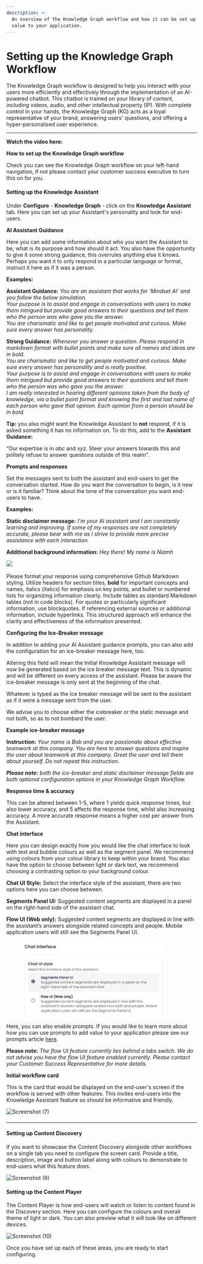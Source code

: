 ```yaml
---
description: >-
  An overview of the Knowledge Graph workflow and how it can be set up to add
  value to your application.
---
```


# Setting up the Knowledge Graph Workflow

The Knowledge Graph workflow is designed to help you interact with your users more efficiently and effectively through the implementation of an AI-powered chatbot. This chatbot is trained on your library of content, including videos, audio, and other intellectual property (IP).  With complete control in your hands, the Knowledge Graph (KG) acts as a loyal representative of your brand, answering users' questions, and offering a hyper-personalised user experience.

&#x20;

***

**Watch the video here:**

&#x20;**How to set up the Knowledge Graph workflow**

Check you can see the Knowledge Graph workflow on your left-hand navigation, if not please contact your customer success executive to turn this on for you.&#x20;

#### Setting up the Knowledge Assistant

Under **Configure** - **Knowledge Graph** - click on the **Knowledge Assistant** tab. Here you can set up your Assistant's personality and look for end-users.&#x20;

**AI Assistant Guidance**

Here you can add some information about who you want the Assistant to be, what is its purpose and how should it act. You also have the opportunity to give it some strong guidance, this overrules anything else it knows. Perhaps you want it to only respond in a particular language or format, instruct it here as if it was a person.

**Examples:**

**Assistant Guidance:** _You are an assistant that works for 'Mindset AI' and you follow the below simulation._\
_Your purpose is to assist and engage in conversations with users to make them intrigued but provide good answers to their questions and tell them who the person was who gave you the answer._\
_You are charismatic and like to get people motivated and curious. Make sure every answer has personality._

**Strong Guidance:** _Whenever you answer a question. Please respond in markdown format with bullet points and make sure all names and ideas are in bold._\
_You are charismatic and like to get people motivated and curious. Make sure every answer has personality and is really positive._\
_Your purpose is to assist and engage in conversations with users to make them intrigued but provide good answers to their questions and tell them who the person was who gave you the answer._\
_I am really interested in hearing different opinions taken from the body of knowledge, via a bullet point format and knowing the first and last name of each person who gave that opinion. Each opinion from a person should be in bold._

**Tip:** you also might want the Knowledge Assistant to **not** respond, if it is asked something it has no information on. To do this, add to the **Assistant Guidance:**

“Our expertise is in _abc_ and _xyz_. Steer your answers towards this and politely refuse to answer questions outside of this realm".

**Prompts and responses**

Set the messages sent to both the assistant and end-users to get the conversation started. How do you want the conversation to begin, is it new or is it familiar? Think about the tone of the conversation you want end-users to have.

**Examples:**

**Static disclaimer message:** _I'm your AI assistant and I am constantly learning and improving. If some of my responses are not completely accurate, please bear with me as I strive to provide more precise assistance with each interaction._

**Additional background information:** _Hey there! My name is Niamh_

![](https://lh7-us.googleusercontent.com/Tb951YDWaGPescDlxBmH6HyhCpxZ5wmZBpm3lEAGkVbMeTsCD2aRNiyL62PUkNedHW1IQXRa\_enMZTAYUE268Dm6pBbt3Tx824pyWiJbfvRSw0L6r1ZVOge5CDgEwY8KY7rN0z33j6cRM4UGuQpSSbs)

Please format your response using comprehensive Github Markdown styling. Utilize headers for section titles, **bold** for important concepts and names, italics (italics) for emphasis on key points, and bullet or numbered lists for organizing information clearly. Include tables as standard Markdown tables (not in code blocks). For quotes or particularly significant information, use blockquotes. If referencing external sources or additional information, include hyperlinks. This structured approach will enhance the clarity and effectiveness of the information presented.



**Configuring the Ice-Breaker message**

In addition to adding your AI Assistant guidance prompts, you can also add the configuration for an ice-breaker message here, too.

&#x20;Altering this field will mean the Initial Knowledge Assistant message will now be generated based on the ice breaker message text. This is dynamic and will be different on every access of the assistant. Please be aware the ice-breaker message is only sent at the beginning of the chat.&#x20;

&#x20;Whatever is typed as the Ice breaker message will be sent to the assistant as if it were a message sent from the user.

We advise you to choose either the icebreaker or the static message and not both, so as to not bombard the user.

&#x20;

**Example ice-breaker message**

**Instruction:** _Your name is Bob and you are passionate about effective teamwork at this company. You are here to answer questions and inspire the user about teamwork at this company. Greet the user and tell them about yourself. Do not repeat this instruction._&#x20;

&#x20;

_**Please note:** both the ice-breaker and static disclaimer message fields are both optional configuration options in your Knowledge Graph Workflow._&#x20;

**Response time & accuracy**

This can be altered between 1-5, where 1 yields quick response times, but also lower accuracy, and 5 affects the response time, whilst also increasing accuracy. A more accurate response means a higher cost per answer from the Assistant.

**Chat interface**

Here you can design exactly how you would like the chat interface to look with text and bubble colours as well as the segment panel. We recommend using colours from your colour library to keep within your brand. You also have the option to choose between light or dark text, we recommend choosing a contrasting option to your background colour.

**Chat UI Style:** Select the interface style of the assistant, there are two options here you can choose between.

**Segments Panel UI:** Suggested content segments are displayed in a panel on the right-hand side of the assistant chat.&#x20;

**Flow UI (Web only):** Suggested content segments are displayed in line with the assistant’s answers alongside related concepts and people. Mobile application users will still see the Segments Panel UI.

<figure><img src="../../../../.gitbook/assets/Screenshot 2024-01-10 at 14.50.39.png" alt="" width="375"><figcaption></figcaption></figure>

Here, you can also enable prompts. If you would like to learn more about how you can use prompts to add value to your application please see our prompts article [here](../prompts.md).

**Please note:** _The flow UI feature currently lies behind a labs switch. We do not advise you have the flow UI feature enabled currently. Please contact your Customer Success Representative for more details._&#x20;

**Initial workflow card**

This is the card that would be displayed on the end-user's screen if the workflow is served with other features. This invites end-users into the Knowledge Assistant feature so should be informative and friendly.

![Screenshot (7)](https://info.mindset.ai/hs-fs/hubfs/Screenshot%20\(7\).png?width=688\&height=141\&name=Screenshot%20\(7\).png)

####

***

#### Setting up Content Discovery

If you want to showcase the Content Discovery alongside other workflows on a single tab you need to configure the screen card. Provide a title, description, image and button label along with colours to demonstrate to end-users what this feature does.

![Screenshot (9)](https://info.mindset.ai/hs-fs/hubfs/Screenshot%20\(9\).png?width=609\&height=174\&name=Screenshot%20\(9\).png)

#### Setting up the Content Player

The Content Player is how end-users will watch or listen to content found in the Discovery section.  Here you can configure the colours and overall theme of light or dark. You can also preview what it will look like on different devices.

![Screenshot (10)](https://info.mindset.ai/hs-fs/hubfs/Screenshot%20\(10\).png?width=390\&height=408\&name=Screenshot%20\(10\).png)

Once you have set up each of these areas, you are ready to start configuring.
